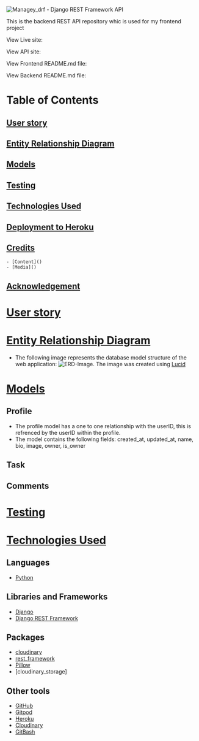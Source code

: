![Managey_drf - Django REST Framework API]()

This is the backend REST API repository whic is used for my frontend project []()

View Live site: []()

View API site: []()

View Frontend README.md file: []()
 
View Backend README.md file: []()

# Table of Contents
## [User story](user-story)
## [Entity Relationship Diagram](ERD)
## [Models](Models)
## [Testing](Tests)
## [Technologies Used](Tech-stack)
## [Deployment to Heroku](Deployment)
## [Credits](Credits)
    - [Content]()
    - [Media]()
## [Acknowledgement](Acknowledgements)



# [User story](user-story)

# [Entity Relationship Diagram](ERD)
- The following image represents the database model structure of the web application: ![ERD-Image](). The image was created using [Lucid]()

# [Models](Models)
## Profile
- The profile model has a one to one relationship with the userID, this is refrenced by the userID within the profile. 
- The model contains the following fields: created_at, updated_at, name, bio, image, owner, is_owner
## Task
## Comments

# [Testing](Tests)

# [Technologies Used](Tech-stack)
## Languages
- [Python]()
## Libraries and Frameworks
- [Django]()
- [Django REST Framework]()
## Packages
- [cloudinary]()
- [rest_framework]()
- [Pillow]()
- [cloudinary_storage]
## Other tools
- [GitHub]()
- [Gitpod]()
- [Heroku]()
- [Cloudinary]()
- [GitBash]()
